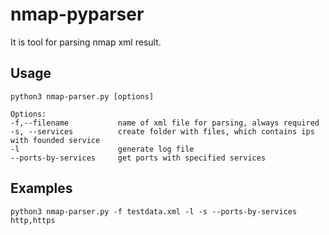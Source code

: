 # nmap-pyparser

It is tool for parsing nmap xml result.

## Usage

```
python3 nmap-parser.py [options]

Options:
-f,--filename           name of xml file for parsing, always required
-s, --services          create folder with files, which contains ips with founded service
-l                      generate log file
--ports-by-services     get ports with specified services
```

## Examples

```
python3 nmap-parser.py -f testdata.xml -l -s --ports-by-services http,https
```
